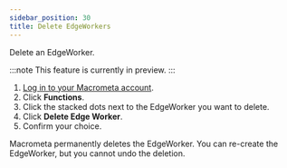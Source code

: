 ```yaml
---
sidebar_position: 30
title: Delete EdgeWorkers
---
```


Delete an EdgeWorker.

:::note
This feature is currently in preview.
:::

1. [Log in to your Macrometa account](https://auth.paas.macrometa.io/).
1. Click **Functions**.
1. Click the stacked dots next to the EdgeWorker you want to delete.
1. Click **Delete Edge Worker**.
1. Confirm your choice.

Macrometa permanently deletes the EdgeWorker. You can re-create the EdgeWorker, but you cannot undo the deletion.